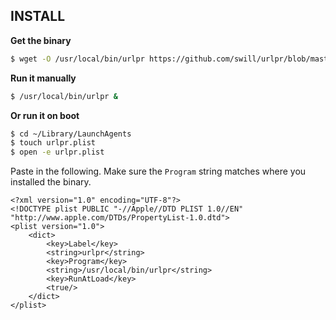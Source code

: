 INSTALL
-------

**Get the binary**
``` bash
$ wget -O /usr/local/bin/urlpr https://github.com/swill/urlpr/blob/master/bin/urlpr_darwin_amd64
```

**Run it manually**
``` bash
$ /usr/local/bin/urlpr &
```

**Or run it on boot**
``` bash
$ cd ~/Library/LaunchAgents
$ touch urlpr.plist
$ open -e urlpr.plist
```

Paste in the following.  Make sure the `Program` string matches where you installed the binary.

```
<?xml version="1.0" encoding="UTF-8"?>
<!DOCTYPE plist PUBLIC "-//Apple//DTD PLIST 1.0//EN" "http://www.apple.com/DTDs/PropertyList-1.0.dtd">
<plist version="1.0">
    <dict>
        <key>Label</key>
        <string>urlpr</string>
        <key>Program</key>
        <string>/usr/local/bin/urlpr</string>
        <key>RunAtLoad</key>
        <true/>
    </dict>
</plist>
```


